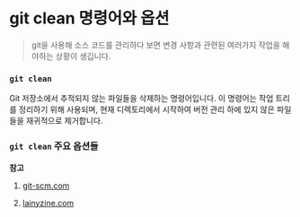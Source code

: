 # git clean 명령어와 옵션

>git을 사용해 소스 코드를 관리하다 보면 변경 사항과 관련된 여러가지 작업을 해야하는 상황이 생깁니다.

### `git clean`
Git 저장소에서 추적되지 않는 파일들을 삭제하는 명령어입니다. 이 명령어는 작업 트리를 정리하기 위해 사용되며, 현재 디렉토리에서 시작하여 버전 관리 하에 있지 않은 파일들을 재귀적으로 제거합니다. 

### `git clean` 주요 옵션들


**참고**

1. [git-scm.com](https://git-scm.com/docs/git-clean)

1. [lainyzine.com](https://www.lainyzine.com/ko/article/git-clean-removing-untracked-files-in-git-repository/)